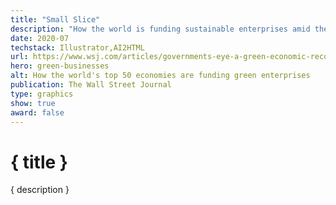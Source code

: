 ```yaml
---
title: "Small Slice"
description: "How the world is funding sustainable enterprises amid the pandemic"
date: 2020-07
techstack: Illustrator,AI2HTML
url: https://www.wsj.com/articles/governments-eye-a-green-economic-recovery-some-industries-arent-convinced-11594113028
hero: green-businesses
alt: How the world's top 50 economies are funding green enterprises
publication: The Wall Street Journal
type: graphics
show: true
award: false
---
```


# { title }

{ description }
